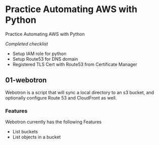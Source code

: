 # Practice Automating AWS with Python
Practice Automating AWS with Python

*Completed checklist*
* Setup IAM role for python
* Setup Route53 for DNS domain
* Registered TLS Cert with Route53 from Certificate Manager

## 01-webotron

Webotron is a script that will sync a local directory
to an s3 bucket, and optionally configure Route 53 and
CloudFront as well.

### Features

Webotron currently has the following Features

- List buckets
- List objects in a bucket
